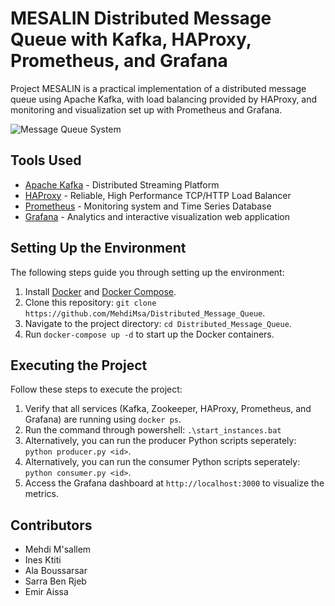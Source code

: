 # MESALIN Distributed Message Queue with Kafka, HAProxy, Prometheus, and Grafana

Project MESALIN is a practical implementation of a distributed message queue using Apache Kafka, with load balancing provided by HAProxy, and monitoring and visualization set up with Prometheus and Grafana. 

![Message Queue System](https://github.com/MehdiMsa/Distributed_Message_Queue/assets/69842873/42eab942-5164-4853-b463-0f001be04ae5)

## Tools Used

* [Apache Kafka](https://kafka.apache.org/documentation/) - Distributed Streaming Platform
* [HAProxy](http://www.haproxy.org/#docs) - Reliable, High Performance TCP/HTTP Load Balancer
* [Prometheus](https://prometheus.io/docs/introduction/overview/) - Monitoring system and Time Series Database
* [Grafana](https://grafana.com/docs/grafana/latest/) - Analytics and interactive visualization web application

## Setting Up the Environment

The following steps guide you through setting up the environment:

1. Install [Docker](https://docs.docker.com/get-docker/) and [Docker Compose](https://docs.docker.com/compose/install/).
2. Clone this repository: `git clone https://github.com/MehdiMsa/Distributed_Message_Queue`.
3. Navigate to the project directory: `cd Distributed_Message_Queue`.
4. Run `docker-compose up -d` to start up the Docker containers.

## Executing the Project

Follow these steps to execute the project:

1. Verify that all services (Kafka, Zookeeper, HAProxy, Prometheus, and Grafana) are running using `docker ps`.
2. Run the command through powershell: `.\start_instances.bat `
3. Alternatively, you can run the producer Python scripts seperately: `python producer.py <id>`.
4. Alternatively, you can run the consumer Python scripts seperately: `python consumer.py <id>`.
5. Access the Grafana dashboard at `http://localhost:3000` to visualize the metrics.

## Contributors

- Mehdi M'sallem
- Ines Ktiti
- Ala Boussarsar
- Sarra Ben Rjeb
- Emir Aissa
